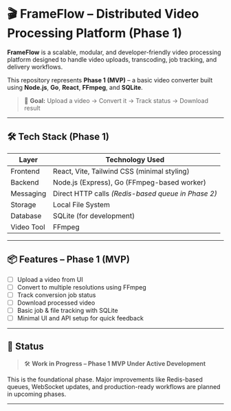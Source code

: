 # 🎬 FrameFlow – Distributed Video Processing Platform (Phase 1)

**FrameFlow** is a scalable, modular, and developer-friendly video processing platform designed to handle video uploads, transcoding, job tracking, and delivery workflows.

This repository represents **Phase 1 (MVP)** – a basic video converter built using **Node.js**, **Go**, **React**, **FFmpeg**, and **SQLite**.

> 🚀 **Goal:** Upload a video → Convert it → Track status → Download result

---

## 🛠️ Tech Stack (Phase 1)

| Layer      | Technology Used                                    |
| ---------- | -------------------------------------------------- |
| Frontend   | React, Vite, Tailwind CSS (minimal styling)        |
| Backend    | Node.js (Express), Go (FFmpeg-based worker)        |
| Messaging  | Direct HTTP calls _(Redis-based queue in Phase 2)_ |
| Storage    | Local File System                                  |
| Database   | SQLite (for development)                           |
| Video Tool | FFmpeg                                             |

---

## 📦 Features – Phase 1 (MVP)

-   [ ] Upload a video from UI
-   [ ] Convert to multiple resolutions using FFmpeg
-   [ ] Track conversion job status
-   [ ] Download processed video
-   [ ] Basic job & file tracking with SQLite
-   [ ] Minimal UI and API setup for quick feedback

---

## 🚧 Status

> 🛠 **Work in Progress – Phase 1 MVP Under Active Development**

This is the foundational phase. Major improvements like Redis-based queues, WebSocket updates, and production-ready workflows are planned in upcoming phases.

---
